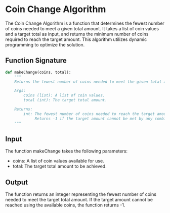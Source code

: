 # Coin Change Algorithm
The Coin Change Algorithm is a function that determines the fewest number of coins needed to meet a given total amount. It takes a list of coin values and a target total as input, and returns the minimum number of coins required to reach the target amount. This algorithm utilizes dynamic programming to optimize the solution.

## Function Signature 

```py
def makeChange(coins, total):
    """
    Returns the fewest number of coins needed to meet the given total amount.

    Args:
        coins (list): A list of coin values.
        total (int): The target total amount.

    Returns:
        int: The fewest number of coins needed to reach the target amount.
             Returns -1 if the target amount cannot be met by any combination of coins.
    """
```

## Input
The function makeChange takes the following parameters:

* coins: A list of coin values available for use.
* total: The target total amount to be achieved.

## Output

The function returns an integer representing the fewest number of coins needed to meet the target total amount. If the target amount cannot be reached using the available coins, the function returns -1.
